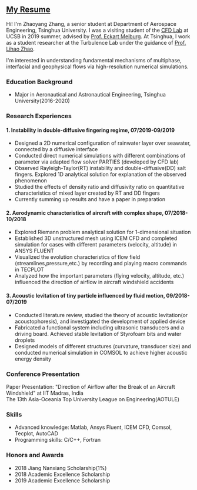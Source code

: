 ## [My Resume](https://github.com/Zhaoyang20/Zhaoyang20.github.io/blob/master/CV_ZhaoyangZhang_Tsinghua.pdf)

Hi! I'm Zhaoyang Zhang, a senior student at Department of Aerospace Engineering, Tsinghua University. 
I was a visiting student of the [CFD Lab](https://sites.google.com/site/ucsbcfdlab/home/) at UCSB in 2019 summer, advised by [Prof. Eckart Meiburg](https://me.ucsb.edu/people/eckart-meiburg). At Tsinghua, I work as a student researcher at the Turbulence Lab under the guidance of [Prof. Lihao Zhao](https://www.tsinghua.edu.cn/publish/hyen/1694/2016/20160906105643145637551/20160906105643145637551_.html).

I'm interested in understanding fundamental mechanisms of multiphase, interfacial and geophysical flows via high-resolution numerical simulations.

### Education Background

* Major in Aeronautical and Astronautical Engineering, Tsinghua University(2016-2020)

### Research Experiences

#### 1. Instability in double-diffusive fingering regime, 07/2019-09/2019
* Designed a 2D numerical configuration of rainwater layer over seawater, connected by a diffusive interface 
* Conducted direct numerical simulations with different combinations of parameter via adapted flow solver PARTIES (developed by CFD lab)
* Observed Rayleigh-Taylor(RT) instability and double-diffusive(DD) salt fingers. Explored 1D analytical solution for explanation of the observed phenomenon 
* Studied the effects of density ratio and diffusivity ratio on quantitative characteristics of mixed layer created by RT and DD fingers 
* Currently summing up results and have a paper in preparation

#### 2. Aerodynamic characteristics of aircraft with complex shape, 07/2018-10/2018
* Explored Riemann problem analytical solution for 1-dimensional situation 
* Established 3D unstructured mesh using ICEM CFD and completed simulation for cases with different parameters (velocity, altitude) in ANSYS FLUENT 
* Visualized the evolution characteristics of flow field (streamlines,pressure,etc.) by recording and playing macro commands in TECPLOT
* Analyzed how the important parameters (flying velocity, altitude, etc.) influenced the direction of airflow in aircraft windshield accidents

#### 3. Acoustic levitation of tiny particle influenced by fluid motion, 09/2018-07/2019
* Conducted literature review, studied the theory of acoustic levitation(or acoustophoresis), and investigated the development of applied device
* Fabricated a functional system including ultrasonic transducers and a driving board. Achieved stable levitation of Styrofoam bits and water droplets
* Designed models of different structures (curvature, transducer size) and conducted numerical simulation in COMSOL to achieve higher acoustic energy density

### Conference Presentation
Paper Presentation: "Direction of Airflow after the Break of an Aircraft Windshield" at IIT Madras, India	
The 13th Asia-Oceania Top University League on Engineering(AOTULE)

### Skills
* Advanced knowledge: Matlab, Ansys Fluent, ICEM CFD, Comsol, Tecplot, AutoCAD
* Programming skills: C/C++, Fortran

### Honors and Awards
* 2018 Jiang Nanxiang Scholarship(1%)
* 2018 Academic Excellence Scholarship
* 2019 Academic Excellence Scholarship
